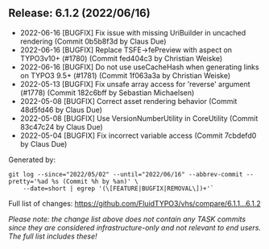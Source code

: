 ## Release: 6.1.2 (2022/06/16)

* 2022-06-16 [BUGFIX] Fix issue with missing UriBuilder in uncached rendering (Commit 0b5b8f3d by Claus Due)
* 2022-06-16 [BUGFIX] Replace TSFE->fePreview with aspect on TYPO3v10+ (#1780) (Commit fed404c3 by Christian Weiske)
* 2022-06-16 [BUGFIX] Do not use useCacheHash when generating links on TYPO3 9.5+ (#1781) (Commit 1f063a3a by Christian Weiske)
* 2022-05-13 [BUGFIX] Fix unsafe array access for 'reverse' argument (#1778) (Commit 182c6bff by Sebastian Michaelsen)
* 2022-05-08 [BUGFIX] Correct asset rendering behavior (Commit 48d5fd46 by Claus Due)
* 2022-05-08 [BUGFIX] Use VersionNumberUtility in CoreUtility (Commit 83c47c24 by Claus Due)
* 2022-05-04 [BUGFIX] Fix incorrect variable access (Commit 7cbdefd0 by Claus Due)

Generated by:

```
git log --since="2022/05/02" --until="2022/06/16" --abbrev-commit --pretty='%ad %s (Commit %h by %an)' \
    --date=short | egrep '(\[FEATURE|BUGFIX|REMOVAL\])+'`
```

Full list of changes: https://github.com/FluidTYPO3/vhs/compare/6.1.1...6.1.2

*Please note: the change list above does not contain any TASK commits since they are considered 
infrastructure-only and not relevant to end users. The full list includes these!*

